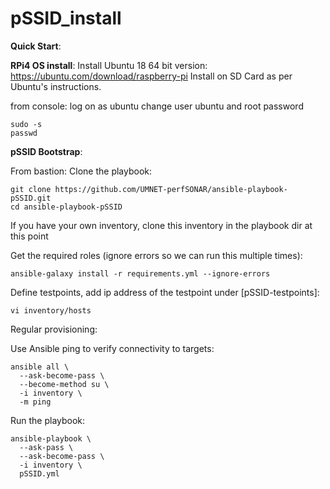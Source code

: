 # pSSID_install

**Quick Start**:

**RPi4 OS install**:
Install Ubuntu 18 64 bit version:
https://ubuntu.com/download/raspberry-pi
Install on SD Card as per Ubuntu's instructions.

from console:
log on as ubuntu
change user ubuntu and root password

```
sudo -s
passwd
```

**pSSID Bootstrap**:

From bastion:
Clone the playbook:

```
git clone https://github.com/UMNET-perfSONAR/ansible-playbook-pSSID.git
cd ansible-playbook-pSSID
```

If you have your own inventory, clone this inventory in the playbook dir at this point


Get the required roles (ignore errors so we can run this multiple times):

```
ansible-galaxy install -r requirements.yml --ignore-errors
```

Define testpoints, add ip address of the testpoint under [pSSID-testpoints]:

```
vi inventory/hosts
```

Regular provisioning:

Use Ansible ping to verify connectivity to targets:

```
ansible all \
  --ask-become-pass \
  --become-method su \
  -i inventory \
  -m ping
```

Run the playbook:

```
ansible-playbook \
  --ask-pass \
  --ask-become-pass \
  -i inventory \
  pSSID.yml
```


